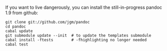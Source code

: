 If you want to live dangerously, you can install the still-in-progress pandoc 1.9 from github:

    git clone git://github.com/jgm/pandoc
    cd pandoc
    cabal update
    git submodule update --init  # to update the templates submodule
    cabal install -ftests        # -fhighlighting no longer needed
    cabal test

